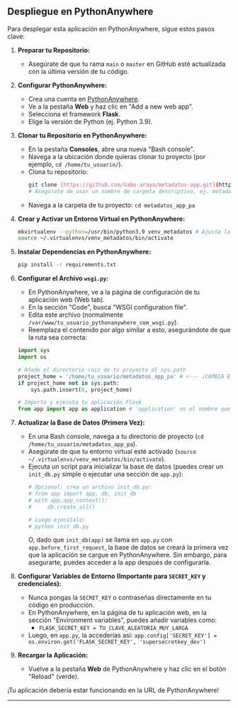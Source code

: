 
## **Despliegue en PythonAnywhere**

Para desplegar esta aplicación en PythonAnywhere, sigue estos pasos clave:

1.  **Preparar tu Repositorio:**
    * Asegúrate de que tu rama `main` o `master` en GitHub esté actualizada con la última versión de tu código.

2.  **Configurar PythonAnywhere:**
    * Crea una cuenta en [PythonAnywhere](https://www.pythonanywhere.com/).
    * Ve a la pestaña **Web** y haz clic en "Add a new web app".
    * Selecciona el framework **Flask**.
    * Elige la versión de Python (ej. Python 3.9).

3.  **Clonar tu Repositorio en PythonAnywhere:**
    * En la pestaña **Consoles**, abre una nueva "Bash console".
    * Navega a la ubicación donde quieras clonar tu proyecto (por ejemplo, `cd /home/tu_usuario/`).
    * Clona tu repositorio:
        ```bash
        git clone [https://github.com/Gabo-araya/metadatos-app.git](https://github.com/Gabo-araya/metadatos-app.git) metadatos_app_pa
        # Asegúrate de usar un nombre de carpeta descriptivo, ej. metadatos_app_pa
        ```
    * Navega a la carpeta de tu proyecto: `cd metadatos_app_pa`

4.  **Crear y Activar un Entorno Virtual en PythonAnywhere:**
    ```bash
    mkvirtualenv --python=/usr/bin/python3.9 venv_metadatos # Ajusta la versión de Python si es necesario
    source ~/.virtualenvs/venv_metadatos/bin/activate
    ```

5.  **Instalar Dependencias en PythonAnywhere:**
    ```bash
    pip install -r requirements.txt
    ```

6.  **Configurar el Archivo `wsgi.py`:**
    * En PythonAnywhere, ve a la página de configuración de tu aplicación web (Web tab).
    * En la sección "Code", busca "WSGI configuration file".
    * Edita este archivo (normalmente `/var/www/tu_usuario_pythonanywhere_com_wsgi.py`).
    * Reemplaza el contenido por algo similar a esto, asegurándote de que la ruta sea correcta:

    ```python
    import sys
    import os

    # Añade el directorio raíz de tu proyecto al sys.path
    project_home = '/home/tu_usuario/metadatos_app_pa' # <--- ¡CAMBIA ESTO!
    if project_home not in sys.path:
        sys.path.insert(0, project_home)

    # Importa y ejecuta tu aplicación Flask
    from app import app as application # 'application' es el nombre que PythonAnywhere espera
    ```

7.  **Actualizar la Base de Datos (Primera Vez):**
    * En una Bash console, navega a tu directorio de proyecto (`cd /home/tu_usuario/metadatos_app_pa`).
    * Asegúrate de que tu entorno virtual esté activado (`source ~/.virtualenvs/venv_metadatos/bin/activate`).
    * Ejecuta un script para inicializar la base de datos (puedes crear un `init_db.py` simple o ejecutar una sección de `app.py`):
        ```python
        # Opcional: crea un archivo init_db.py:
        # from app import app, db, init_db
        # with app.app_context():
        #     db.create_all()

        # Luego ejecútalo:
        # python init_db.py
        ```
        O, dado que `init_db(app)` se llama en `app.py` con `app.before_first_request`, la base de datos se creará la primera vez que la aplicación se cargue en PythonAnywhere. Sin embargo, para asegurarte, puedes acceder a la app después de configurarla.

8.  **Configurar Variables de Entorno (Importante para `SECRET_KEY` y credenciales):**
    * Nunca pongas la `SECRET_KEY` o contraseñas directamente en tu código en producción.
    * En PythonAnywhere, en la página de tu aplicación web, en la sección "Environment variables", puedes añadir variables como:
        * `FLASK_SECRET_KEY = TU_CLAVE_ALEATORIA_MUY_LARGA`
    * Luego, en `app.py`, la accederías así: `app.config['SECRET_KEY'] = os.environ.get('FLASK_SECRET_KEY', 'supersecretkey_dev')`

9.  **Recargar la Aplicación:**
    * Vuelve a la pestaña **Web** de PythonAnywhere y haz clic en el botón "Reload" (verde).

¡Tu aplicación debería estar funcionando en la URL de PythonAnywhere!

---
